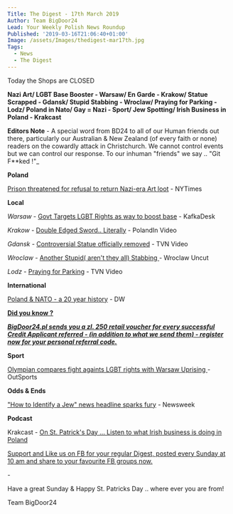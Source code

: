```yaml
---
Title: The Digest - 17th March 2019
Author: Team BigDoor24
Lead: Your Weekly Polish News Roundup
Published: '2019-03-16T21:06:40+01:00'
Image: /assets/Images/thedigest-mar17th.jpg
Tags:
  - News
  - The Digest
---
```

Today the Shops are CLOSED

**Nazi Art/ LGBT Base Booster - Warsaw/ En Garde - Krakow/ Statue Scrapped - Gdansk/ Stupid Stabbing - Wroclaw/ Praying for Parking - Lodz/ Poland in Nato/ Gay = Nazi - Sport/ Jew Spotting/ Irish Business in Poland - Krakcast**

**Editors Note** - A special word from BD24 to all of our Human friends out there, particularly our Australian & New Zealand (of every faith or none) readers on the cowardly attack in Christchurch. We cannot control events but we can control our response. To our inhuman "friends" we say .. "Git F\*\*ked !"_

**Poland**

[Prison threatened for refusal to return Nazi-era Art loot](https://www.nytimes.com/2019/03/15/arts/design/nazi-looted-art-girl-with-a-dove-poland.html) - NYTimes

**Local**

_Warsaw_ - [Govt Targets LGBT Rights as way to boost base](https://kafkadesk.org/2019/03/15/polands-ruling-party-targets-lgbt-community-to-electrify-voters/) - KafkaDesk 

_Krakow_ - [Double Edged Sword.. Literally](https://polandin.com/41763082/historical-find-has-double-edge-for-unlucky-finder) - PolandIn Video

_Gdansk_ - [Controversial Statue officially removed](https://www.tvn24.pl/tvn24-news-in-english,157,m/gdansk-monument-to-priest-jankowski-accused-of-paedophilia-removed,917715.html) - TVN Video

_Wroclaw_ - [Another Stupid( aren't they all) Stabbing ](http://wroclawuncut.com/2019/03/12/galeria-dominikanska-stabbing-latest-info/)- Wroclaw Uncut

_Lodz_ - [Praying for Parking](https://www.tvn24.pl/tvn24-news-in-english,157,m/church-in-lodz-offers-drivers-chance-to-pay-for-parking-with-prayers,917467.html) - TVN Video

**International**

[Poland & NATO - a 20 year history](https://www.dw.com/en/after-20-years-in-nato-poland-still-eager-to-please/a-47862839) - DW 

[**Did you know ?**](https://bigdoor24.pl/)

[_**BigDoor24.pl sends you a zl. 250 retail voucher for every successful Credit Applicant referred - (in addition to what we send them) - register now for your personal referral code.**_](https://bigdoor24.pl/)

**Sport**

[Olympian compares fight againts LGBT rights with Warsaw Uprising ](https://www.outsports.com/2019/3/11/18257838/polish-olympian-zofia-klepackaopposes-lgbt-rights-warsaw-uprising-nazis)- OutSports

**Odds & Ends**

["How to Identify a Jew" news headline sparks fury](https://www.newsweek.com/poland-anti-semitism-newspaper-jews-how-spot-only-poland-racism-neo-nazi-1362406) - Newsweek

**Podcast**

Krakcast - [On St. Patrick's Day ... Listen to what Irish  business is doing in Poland](https://www.krakcast.pl/e/enterprise-ireland-interview/)

[Support and Like us on FB for your regular Digest, posted every Sunday at 10 am and share to your favourite FB groups now.](https://www.facebook.com/bigdoor24/)

<div class="sharethis-inline-share-buttons"></div>

\-

Have a great Sunday & Happy St. Patricks Day .. where ever you are from!

Team BigDoor24
